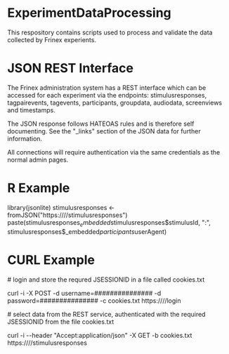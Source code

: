 # ExperimentDataProcessing

This respository contains scripts used to process and validate the data collected by Frinex experients.

# JSON REST Interface
The Frinex administration system has a REST interface which can be accessed for each experiment via the endpoints: stimulusresponses, tagpairevents, tagevents, participants, groupdata, audiodata, screenviews and timestamps.

The JSON response follows HATEOAS rules and is therefore self documenting. See the "_links" section of the JSON data for further information.

All connections will require authentication via the same credentials as the normal admin pages.

# R Example
library(jsonlite)
stimulusresponses <- fromJSON("https://<frinex-url>/<experiment-admin>/stimulusresponses")
paste(stimulusresponses$_embedded$stimulusresponses$stimulusId, ":", stimulusresponses$_embedded$participants$userAgent)

# CURL Example
\# login and store the requred JSESSIONID in a file called cookies.txt

curl -i -X POST -d username=############### -d password=############### -c cookies.txt https://<frinex-url>/<experiment-admin>/login

\# select data from the REST service, authenticated with the required JSESSIONID from the file cookies.txt

curl -i --header "Accept:application/json" -X GET -b cookies.txt https://<frinex-url>/<experiment-admin>/stimulusresponses
